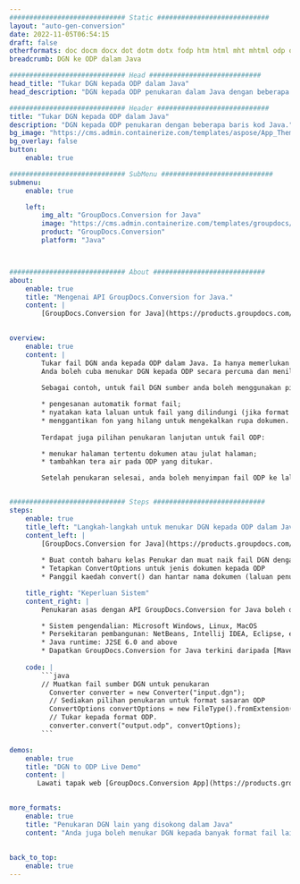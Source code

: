 ```yaml
---
############################# Static ############################
layout: "auto-gen-conversion"
date: 2022-11-05T06:54:15
draft: false
otherformats: doc docm docx dot dotm dotx fodp htm html mht mhtml odp odt otp pot potm potx pps ppsm ppsx ppt pptm pptx rtf
breadcrumb: DGN ke ODP dalam Java

############################# Head ############################
head_title: "Tukar DGN kepada ODP dalam Java"
head_description: "DGN kepada ODP penukaran dalam Java dengan beberapa baris kod. Tukar lebih 160 format fail menggunakan API penukaran dokumen GroupDocs untuk Java"

############################# Header ############################
title: "Tukar DGN kepada ODP dalam Java"
description: "DGN kepada ODP penukaran dengan beberapa baris kod Java."
bg_image: "https://cms.admin.containerize.com/templates/aspose/App_Themes/V3/images/bg/header1.png"
bg_overlay: false
button:
    enable: true

############################# SubMenu ############################
submenu:
    enable: true

    left:
        img_alt: "GroupDocs.Conversion for Java"
        image: "https://cms.admin.containerize.com/templates/groupdocs/images/product-logos/90x90-noborder/groupdocs-conversion-java.png"
        product: "GroupDocs.Conversion"
        platform: "Java"



############################# About ############################
about:
    enable: true
    title: "Mengenai API GroupDocs.Conversion for Java."
    content: |
        [GroupDocs.Conversion for Java](https://products.groupdocs.com/conversion/java/) ialah API penukaran format fail lanjutan untuk menukar antara imej popular dan format dokumen seperti Microsoft Office, OpenDocument, PDF, HTML, e-mel, CAD. dan banyak lagi dengan hanya beberapa baris kod. API asli secara automatik mengesan format dokumen asal dan menawarkan banyak pilihan untuk menyesuaikan dokumen yang ditukar. Bersama-sama dengan fungsi mengekstrak maklumat daripada dokumen, ia juga menyokong caching hasil penukaran ke cakera tempatan secara lalai. Walau bagaimanapun, sebarang jenis storan cache boleh disokong dengan melaksanakan antara muka yang sesuai - Amazon S3, Dropbox, Google Drive, Windows Azure, Reddis atau mana-mana yang lain.
    

overview:
    enable: true
    content: |
        Tukar fail DGN anda kepada ODP dalam Java. Ia hanya memerlukan beberapa baris kod Java pada mana-mana platform pilihan anda, seperti Windows, Linux, macOS.
        Anda boleh cuba menukar DGN kepada ODP secara percuma dan menilai kualiti hasil penukaran. Bersama-sama dengan skrip penukaran fail mudah, anda boleh mencuba pilihan yang lebih canggih untuk memuatkan fail sumber DGN dan menyimpan output ODP. 
        
        Sebagai contoh, untuk fail DGN sumber anda boleh menggunakan pilihan pemuatan berikut:

        * pengesanan automatik format fail;
        * nyatakan kata laluan untuk fail yang dilindungi (jika format fail menyokongnya);
        * menggantikan fon yang hilang untuk mengekalkan rupa dokumen.
        
        Terdapat juga pilihan penukaran lanjutan untuk fail ODP:

        * menukar halaman tertentu dokumen atau julat halaman;
        * tambahkan tera air pada ODP yang ditukar.

        Setelah penukaran selesai, anda boleh menyimpan fail ODP ke laluan fail setempat anda atau ke mana-mana storan pihak ketiga seperti FTP, Amazon S3, Google Drive, Dropbox dll. Sila ambil perhatian - untuk menukar DGN kepada ODP, anda tidak perlu memasang sebarang perisian tambahan, seperti MS Office, Open Office, Adobe Acrobat Reader dsb.


############################# Steps ############################
steps:
    enable: true
    title_left: "Langkah-langkah untuk menukar DGN kepada ODP dalam Java"
    content_left: |
        [GroupDocs.Conversion for Java](https://products.groupdocs.com/conversion/java/) membenarkan pembangun menukar fail DGN kepada ODP dengan mudah dengan beberapa baris kod.
        
        * Buat contoh baharu kelas Penukar dan muat naik fail DGN dengan laluan penuh
        * Tetapkan ConvertOptions untuk jenis dokumen kepada ODP
        * Panggil kaedah convert() dan hantar nama dokumen (laluan penuh) dan format (ODP) sebagai parameter

    title_right: "Keperluan Sistem"
    content_right: |
        Penukaran asas dengan API GroupDocs.Conversion for Java boleh dilakukan dengan hanya beberapa baris kod. API kami disokong pada semua platform dan sistem pengendalian utama. Sebelum melaksanakan kod di bawah, pastikan anda mempunyai prasyarat berikut dipasang pada sistem anda.

        * Sistem pengendalian: Microsoft Windows, Linux, MacOS
        * Persekitaran pembangunan: NetBeans, Intellij IDEA, Eclipse, etc.
        * Java runtime: J2SE 6.0 and above
        * Dapatkan GroupDocs.Conversion for Java terkini daripada [Maven](https://repository.groupdocs.com/webapp/#/artifacts/browse/tree/General/repo/com/groupdocs/groupdocs-conversion)
         
    code: |
        ```java    
        // Muatkan fail sumber DGN untuk penukaran
          Converter converter = new Converter("input.dgn");
          // Sediakan pilihan penukaran untuk format sasaran ODP
          ConvertOptions convertOptions = new FileType().fromExtension("odp").getConvertOptions();
          // Tukar kepada format ODP.
          converter.convert("output.odp", convertOptions);
        ```

demos:
    enable: true
    title: "DGN to ODP Live Demo"
    content: |
       Lawati tapak web [GroupDocs.Conversion App](https://products.groupdocs.app/conversion/family) kami dan cuba DGN kepada ODP penukaran sekarang. Demo percuma mempunyai faedah berikut
          

more_formats:
    enable: true
    title: "Penukaran DGN lain yang disokong dalam Java"
    content: "Anda juga boleh menukar DGN kepada banyak format fail lain. Sila lihat senarai di bawah."
       
       
back_to_top:
    enable: true
---
```

